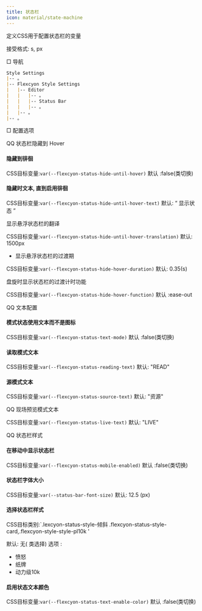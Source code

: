 ```yaml
---
title: 状态栏
icon: material/state-machine
---
```


定义CSS用于配置状态栏的变量

接受格式: s, px

□ 导航

```md
Style Settings
|-- 。
|-- Flexcyon Style Settings
|   |-- Editor
|   |   |-- 。
|   |   |-- Status Bar
|   |   |-- 。
|   |-- 。
|-- 。
```

□ 配置选项

QQ 状态栏隐藏到 Hover

#### 隐藏到徘徊

CSS目标变量:`var(--flexcyon-status-hide-until-hover)`
默认 :false(类切换)

#### 隐藏时文本, 直到启用徘徊

CSS目标变量:`var(--flexcyon-status-hide-until-hover-text)`
默认: “ 显示状态 ”

显示悬浮状态栏的翻译

CSS目标变量:`var(--flexcyon-status-hide-until-hover-translation)`
默认: 1500px

* 显示悬浮状态栏的过渡期

CSS目标变量:`var(--flexcyon-status-hide-hover-duration)`
默认: 0.35(s)

盘旋时显示状态栏的过渡计时功能

CSS目标变量:`var(--flexcyon-status-hide-hover-function)`
默认 :ease-out

 
QQ 文本配置

#### 模式状态使用文本而不是图标

CSS目标变量:`var(--flexcyon-status-text-mode)`
默认 :false(类切换)

#### 读取模式文本

CSS目标变量:`var(--flexcyon-status-reading-text)`
默认: "READ"

#### 源模式文本

CSS目标变量:`var(--flexcyon-status-source-text)`
默认: "资源"

QQ 现场预览模式文本

CSS目标变量:`var(--flexcyon-status-live-text)`
默认: "LIVE"

 

QQ 状态栏样式

#### 在移动中显示状态栏

CSS目标变量:`var(--flexcyon-status-mobile-enabled)`
默认 :false(类切换)

#### 状态栏字体大小

CSS目标变量:`var(--status-bar-font-size)`
默认: 12.5 (px)

#### 选择状态栏样式

CSS目标类别:`.lexcyon-status-style-倾斜
.flexcyon-status-style-card,.flexcyon-style-style-pl10k ' 

默认: 无( 类选择)
选项 :

- 愤怒
- 纸牌
- 动力级10k

#### 启用状态文本颜色

CSS目标变量:`var(--flexcyon-status-text-enable-color)`
默认 :false(类切换)

